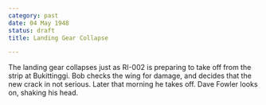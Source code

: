 ```yaml
---
category: past
date: 04 May 1948
status: draft
title: Landing Gear Collapse

---
```



The landing gear collapses just as RI-002 is
preparing to take off from the strip at Bukittinggi. Bob checks the wing
for damage, and decides that the new crack in not serious. Later that
morning he takes off. Dave Fowler looks on, shaking his head.
